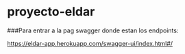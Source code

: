 # proyecto-eldar

###Para entrar a la pag swagger donde estan los endpoints:

https://eldar-app.herokuapp.com/swagger-ui/index.html#/

